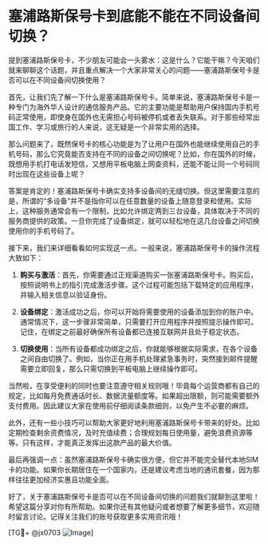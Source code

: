 # 塞浦路斯保号卡到底能不能在不同设备间切换？

提到塞浦路斯保号卡，不少朋友可能会一头雾水：这是什么？它能干嘛？今天咱们就来聊聊这个话题，并且重点解决一个大家非常关心的问题——塞浦路斯保号卡是否可以在不同设备间切换使用？

首先，让我们先了解一下什么是塞浦路斯保号卡。简单来说，塞浦路斯保号卡是一种专门为海外华人设计的通信服务产品。它的主要功能是帮助用户保持国内手机号码正常使用，即使身在国外也无需担心号码被停机或者丢失联系。对于那些经常出国工作、学习或旅行的人来说，这无疑是一个非常实用的选择。

那么问题来了，既然保号卡的核心功能是为了让用户在国外也能继续使用自己的手机号码，那么它究竟能否支持在不同的设备之间切换呢？比如，你在国外的时候，既想用手机打电话发短信，又想用平板电脑上网查资料，还能不能让同一个号码同时出现在这些设备上呢？

答案是肯定的！塞浦路斯保号卡确实支持多设备间的无缝切换。但这里需要注意的是，所谓的“多设备”并不是指你可以在任意数量的设备上随意登录和使用。实际上，这种服务通常会有一个限制，比如允许绑定两到三台设备，具体取决于不同的服务商提供的政策。一旦你完成了设备绑定，就可以轻松地在这几台设备之间切换使用你的手机号码了。

接下来，我们来详细看看如何实现这一点。一般来说，塞浦路斯保号卡的操作流程大致如下：

1. **购买与激活**：首先，你需要通过正规渠道购买一张塞浦路斯保号卡。购买后，按照说明书上的指引完成激活步骤。这个过程可能包括下载特定的应用程序，并输入相关信息以验证身份。

2. **设备绑定**：激活成功之后，你可以开始将需要使用的设备添加到你的账户中。通常情况下，这一步骤非常简单，只需要打开应用程序并按照提示操作即可。记住，在绑定之前最好确保所有设备都已连接互联网并且处于稳定状态。

3. **切换使用**：当所有设备都成功绑定之后，你就能够根据实际需求，在各个设备之间自由切换了。例如，当你正在用手机处理紧急事务时，突然接到邮件提醒需要立即回复，那么只需切换到平板电脑上继续操作即可。

当然啦，在享受便利的同时也要注意遵守相关规则哦！毕竟每个运营商都有自己的规定，比如每月免费通话时长、数据流量额度等。如果超出限额，则可能需要额外支付费用。因此建议大家在使用前仔细阅读条款细则，以免产生不必要的麻烦。

此外，还有一些小技巧可以帮助大家更好地利用塞浦路斯保号卡带来的好处。比如定期检查剩余资费情况，及时充值续费；合理规划每日使用量，避免浪费资源等等。只有这样，才能真正发挥出这款产品的最大价值。

最后再强调一点：虽然塞浦路斯保号卡确实很方便，但它并不能完全替代本地SIM卡的功能。如果你长期居住在一个国家内，还是建议考虑当地的通讯套餐，因为那样往往更加经济实惠且功能全面。

好了，关于塞浦路斯保号卡是否可以在不同设备间切换的问题我们就聊到这里啦！希望这篇分享对你有所帮助。如果你还有其他疑问或者想要了解更多细节，欢迎随时留言讨论。记得关注我们的账号获取更多实用资讯哦！

[TG💪+ @jx0703 ![Image](https://github.com/user-attachments/assets/dbca1d08-cadb-493c-b0ec-ad6f7a83f270)]